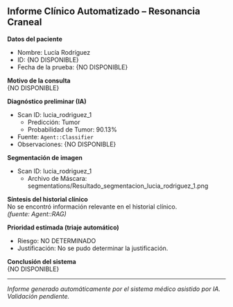 ## Informe Clínico Automatizado – Resonancia Craneal

**Datos del paciente**  
- Nombre: Lucía Rodríguez  
- ID: {NO DISPONIBLE}  
- Fecha de la prueba: {NO DISPONIBLE}  

**Motivo de la consulta**  
{NO DISPONIBLE}

**Diagnóstico preliminar (IA)**  
  - Scan ID: lucia_rodriguez_1
    - Predicción: Tumor
    - Probabilidad de Tumor: 90.13%  
- Fuente: `Agent::Classifier`  
- Observaciones: {NO DISPONIBLE}

**Segmentación de imagen**  
  - Scan ID: lucia_rodriguez_1
    - Archivo de Máscara: segmentations/Resultado_segmentacion_lucia_rodriguez_1.png  

**Síntesis del historial clínico**  
No se encontró información relevante en el historial clínico.  
_(fuente: Agent::RAG)_

**Prioridad estimada (triaje automático)**  
- Riesgo: NO DETERMINADO  
- Justificación: No se pudo determinar la justificación.

**Conclusión del sistema**  
{NO DISPONIBLE}

---

_Informe generado automáticamente por el sistema médico asistido por IA. Validación pendiente._
